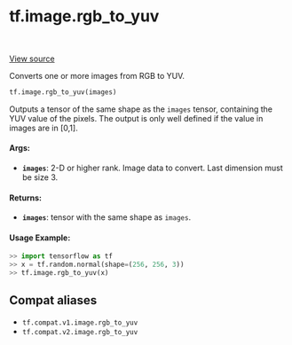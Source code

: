 <div itemscope itemtype="http://developers.google.com/ReferenceObject">
<meta itemprop="name" content="tf.image.rgb_to_yuv" />
<meta itemprop="path" content="Stable" />
</div>

# tf.image.rgb_to_yuv

<!-- Insert buttons and diff -->

<table class="tfo-notebook-buttons tfo-api" align="left">
</table>

<a target="_blank" href="/code/stable/tensorflow/python/ops/image_ops_impl.py">View source</a>



Converts one or more images from RGB to YUV.

``` python
tf.image.rgb_to_yuv(images)
```



<!-- Placeholder for "Used in" -->

Outputs a tensor of the same shape as the `images` tensor, containing the YUV
value of the pixels.
The output is only well defined if the value in images are in [0,1].

#### Args:


* <b>`images`</b>: 2-D or higher rank. Image data to convert. Last dimension must be
  size 3.


#### Returns:


* <b>`images`</b>: tensor with the same shape as `images`.


#### Usage Example:


```python
>> import tensorflow as tf
>> x = tf.random.normal(shape=(256, 256, 3))
>> tf.image.rgb_to_yuv(x)
```
  

## Compat aliases

* `tf.compat.v1.image.rgb_to_yuv`
* `tf.compat.v2.image.rgb_to_yuv`

